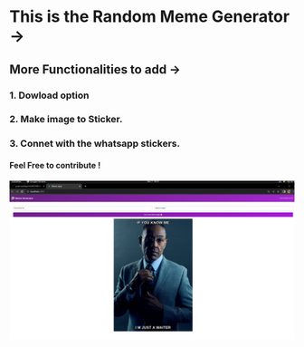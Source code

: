 # This is the Random Meme Generator ->

## More Functionalities to add ->
### 1. Dowload option
### 2. Make image to Sticker.
### 3. Connet with the whatsapp stickers. 

#### Feel Free to contribute ! 
![title](screenshot/project-meme-generator.png)